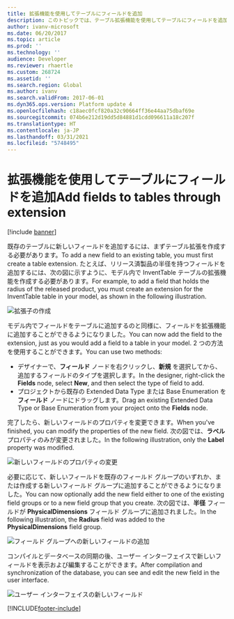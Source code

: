 ```yaml
---
title: 拡張機能を使用してテーブルにフィールドを追加
description: このトピックでは、テーブル拡張機能を使用してテーブルにフィールドを追加する方法について説明します。
author: ivanv-microsoft
ms.date: 06/20/2017
ms.topic: article
ms.prod: ''
ms.technology: ''
audience: Developer
ms.reviewer: rhaertle
ms.custom: 268724
ms.assetid: ''
ms.search.region: Global
ms.author: ivanv
ms.search.validFrom: 2017-06-01
ms.dyn365.ops.version: Platform update 4
ms.openlocfilehash: c18aec0fcf820a32c90664ff36e44aa75dbaf69e
ms.sourcegitcommit: 074b6e212d19dd5d84881d1cdd096611a18c207f
ms.translationtype: HT
ms.contentlocale: ja-JP
ms.lasthandoff: 03/31/2021
ms.locfileid: "5748495"
---
```

# <a name="add-fields-to-tables-through-extension"></a><span data-ttu-id="1c612-103">拡張機能を使用してテーブルにフィールドを追加</span><span class="sxs-lookup"><span data-stu-id="1c612-103">Add fields to tables through extension</span></span>

[!include [banner](../includes/banner.md)]

<span data-ttu-id="1c612-104">既存のテーブルに新しいフィールドを追加するには、まずテーブル拡張を作成する必要があります。</span><span class="sxs-lookup"><span data-stu-id="1c612-104">To add a new field to an existing table, you must first create a table extension.</span></span> <span data-ttu-id="1c612-105">たとえば、リリース済製品の半径を持つフィールドを追加するには、次の図に示すように、モデル内で InventTable テーブルの拡張機能を作成する必要があります。</span><span class="sxs-lookup"><span data-stu-id="1c612-105">For example, to add a field that holds the radius of the released product, you must create an extension for the InventTable table in your model, as shown in the following illustration.</span></span>

![拡張子の作成](media/TableNewField01.jpg) 

<span data-ttu-id="1c612-107">モデル内でフィールドをテーブルに追加するのと同様に、フィールドを拡張機能に追加することができるようになりました。</span><span class="sxs-lookup"><span data-stu-id="1c612-107">You can now add the field to the extension, just as you would add a field to a table in your model.</span></span> <span data-ttu-id="1c612-108">2 つの方法を使用することができます。</span><span class="sxs-lookup"><span data-stu-id="1c612-108">You can use two methods:</span></span>

+ <span data-ttu-id="1c612-109">デザイナーで、**フィールド** ノードを右クリックし、**新規** を選択してから、追加するフィールドのタイプを選択します。</span><span class="sxs-lookup"><span data-stu-id="1c612-109">In the designer, right-click the **Fields** node, select **New**, and then select the type of field to add.</span></span>
+ <span data-ttu-id="1c612-110">プロジェクトから既存の Extended Data Type または Base Enumeration を **フィールド** ノードにドラッグします。</span><span class="sxs-lookup"><span data-stu-id="1c612-110">Drag an existing Extended Data Type or Base Enumeration from your project onto the **Fields** node.</span></span>

<span data-ttu-id="1c612-111">完了したら、新しいフィールドのプロパティを変更できます。</span><span class="sxs-lookup"><span data-stu-id="1c612-111">When you've finished, you can modify the properties of the new field.</span></span> <span data-ttu-id="1c612-112">次の図では、**ラベル** プロパティのみが変更されました。</span><span class="sxs-lookup"><span data-stu-id="1c612-112">In the following illustration, only the **Label** property was modified.</span></span>

![新しいフィールドのプロパティの変更](media/TableNewField02.jpg)

<span data-ttu-id="1c612-114">必要に応じて、新しいフィールドを既存のフィールド グループのいずれか、または作成する新しいフィールド グループに追加することができるようになりました。</span><span class="sxs-lookup"><span data-stu-id="1c612-114">You can now optionally add the new field either to one of the existing field groups or to a new field group that you create.</span></span> <span data-ttu-id="1c612-115">次の図では、**半径** フィールドが **PhysicalDimensions** フィールド グループに追加されました。</span><span class="sxs-lookup"><span data-stu-id="1c612-115">In the following illustration, the **Radius** field was added to the **PhysicalDimensions** field group.</span></span>

![フィールド グループへの新しいフィールドの追加](media/TableNewField03.jpg)

<span data-ttu-id="1c612-117">コンパイルとデータベースの同期の後、ユーザー インターフェイスで新しいフィールドを表示および編集することができます。</span><span class="sxs-lookup"><span data-stu-id="1c612-117">After compilation and synchronization of the database, you can see and edit the new field in the user interface.</span></span>

![ユーザー インターフェイスの新しいフィールド](media/TableNewField04.jpg)


[!INCLUDE[footer-include](../../../includes/footer-banner.md)]